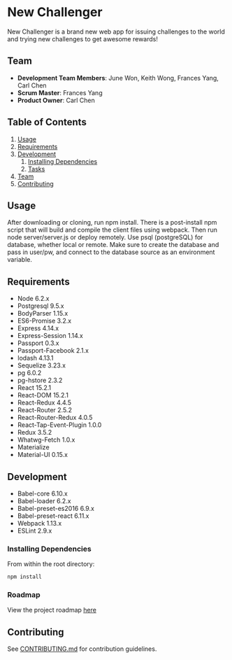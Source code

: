# New Challenger

New Challenger is a brand new web app for issuing challenges to the world and trying new challenges to get awesome rewards!

## Team

  - __Development Team Members__: June Won, Keith Wong, Frances Yang, Carl Chen
  - __Scrum Master__: Frances Yang
  - __Product Owner__: Carl Chen

## Table of Contents

1. [Usage](#Usage)
1. [Requirements](#requirements)
1. [Development](#development)
    1. [Installing Dependencies](#installing-dependencies)
    1. [Tasks](#tasks)
1. [Team](#team)
1. [Contributing](#contributing)

## Usage

After downloading or cloning, run npm install. There is a post-install npm script that will build and compile the client files using webpack. Then run node server/server.js or deploy remotely. Use psql (postgreSQL) for database, whether local or remote. Make sure to create the database and pass in user/pw, and connect to the database source as an environment variable. 

## Requirements

- Node 6.2.x
- Postgresql 9.5.x
- BodyParser 1.15.x
- ES6-Promise 3.2.x
- Express 4.14.x
- Express-Session 1.14.x
- Passport 0.3.x
- Passport-Facebook 2.1.x
- lodash 4.13.1
- Sequelize 3.23.x
- pg 6.0.2
- pg-hstore 2.3.2
- React 15.2.1
- React-DOM 15.2.1
- React-Redux 4.4.5
- React-Router 2.5.2
- React-Router-Redux 4.0.5
- React-Tap-Event-Plugin 1.0.0
- Redux 3.5.2
- Whatwg-Fetch 1.0.x
- Materialize
- Material-UI 0.15.x

## Development
- Babel-core 6.10.x
- Babel-loader 6.2.x
- Babel-preset-es2016 6.9.x
- Babel-preset-react 6.11.x
- Webpack 1.13.x
- ESLint 2.9.x

### Installing Dependencies

From within the root directory:

```sh
npm install
```

### Roadmap

View the project roadmap [here](https://github.com/vivacioussalt/vivacious-salt/pulls?q=is%3Apr+is%3Aclosed)


## Contributing

See [CONTRIBUTING.md](CONTRIBUTING.md) for contribution guidelines.
